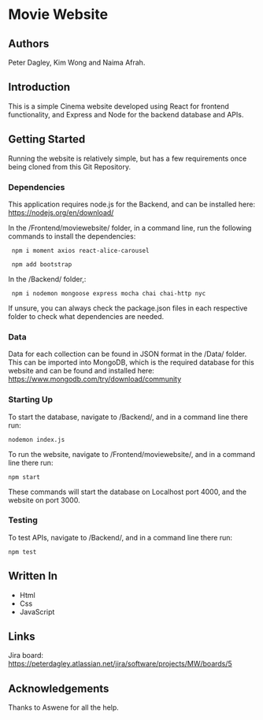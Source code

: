 # Movie Website

## Authors
Peter Dagley, Kim Wong and Naima Afrah.

## Introduction
This is a simple Cinema website developed using React for frontend functionality, and Express and Node for the backend database and APIs.


## Getting Started

Running the website is relatively simple, but has a few requirements once being cloned from this Git Repository.

### Dependencies
This application requires node.js for the Backend, and can be installed here: https://nodejs.org/en/download/

In the /Frontend/moviewebsite/ folder, in a command line, run the following commands to install the dependencies:

     npm i moment axios react-alice-carousel

     npm add bootstrap 

In the /Backend/ folder,:

     npm i nodemon mongoose express mocha chai chai-http nyc

If unsure, you can always check the package.json files in each respective folder to check what dependencies are needed.

### Data
Data for each collection can be found in JSON format in the /Data/ folder. This can be imported into MongoDB, which is the required database for this website and can be found and installed here: https://www.mongodb.com/try/download/community

### Starting Up
To start the database, navigate to /Backend/, and in a command line there run:

    nodemon index.js

To run the website, navigate to /Frontend/moviewebsite/, and in a command line there run:

    npm start
These commands will start the database on Localhost port 4000, and the website on port 3000.

### Testing
To test APIs,  navigate to /Backend/, and in a command line there run:

    npm test
## Written In

 - Html
 - Css
 - JavaScript
## Links
Jira board: https://peterdagley.atlassian.net/jira/software/projects/MW/boards/5

## Acknowledgements
Thanks to Aswene for all the help.

   
